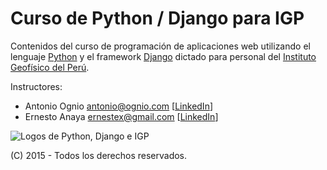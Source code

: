 Curso de Python / Django para IGP
=================================

Contenidos del curso de programación de aplicaciones web utilizando el
lenguaje [Python](https://www.python.org/) y el framework [Django](https://www.djangoproject.com/) dictado para personal del 
[Instituto Geofísico del Perú](http://www.igp.gob.pe/).

Instructores:

* Antonio Ognio <antonio@ognio.com> [[LinkedIn](https://www.linkedin.com/in/aognio)]
* Ernesto Anaya <ernestex@gmail.com> [[LinkedIn](https://www.linkedin.com/in/texai)]

![Logos de Python, Django e IGP](https://gitlab.com/gnrfan/curso-python-igp/raw/master/misc/graficos/logos/logo-python-django-igp.png)

(C) 2015 - Todos los derechos reservados.

